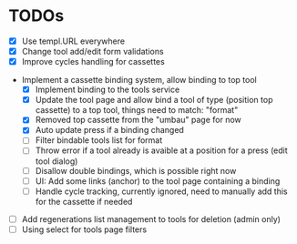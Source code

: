 # TODOs

- [x] Use templ.URL everywhere
- [x] Change tool add/edit form validations
- [x] Improve cycles handling for cassettes

- Implement a cassette binding system, allow binding to top tool
  - [x] Implement binding to the tools service
  - [x] Update the tool page and allow bind a tool of type (position top cassette) to a top tool, things need to match: "format"
  - [x] Removed top cassette from the "umbau" page for now
  - [x] Auto update press if a binding changed
  - [ ] Filter bindable tools list for format
  - [ ] Throw error if a tool already is avaible at a position for a press (edit tool dialog)
  - [ ] Disallow double bindings, which is possible right now
  - [ ] UI: Add some links (anchor) to the tool page containing a binding
  - [ ] Handle cycle tracking, currently ignored, need to manually add this for the cassette if needed

- [ ] Add regenerations list management to tools for deletion (admin only)
- [ ] Using select for tools page filters

